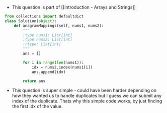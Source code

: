 - This question is part of [[Introduction - Arrays and Strings]]

```python
from collections import defaultdict
class Solution(object):
	def anagramMappings(self, nums1, nums2):
		"""
		:type nums1: List[int]
		:type nums2: List[int]
		:rtype: List[int]
		"""
		ans = []

		for i in range(len(nums1)):
			idx = nums2.index(nums1[i])
			ans.append(idx)

		return ans
```

- This question is super simple - could have been harder depending on how they wanted us to handle duplicates but I guess we can submit any index of the duplicate. Thats why this simple code works, by just finding the first idx of the value. 